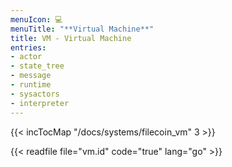 ```yaml
---
menuIcon: 💻
menuTitle: "**Virtual Machine**"
title: VM - Virtual Machine
entries:
- actor
- state_tree
- message
- runtime
- sysactors
- interpreter
---
```


{{< incTocMap "/docs/systems/filecoin_vm" 3 >}}

{{< readfile file="vm.id" code="true" lang="go" >}}

